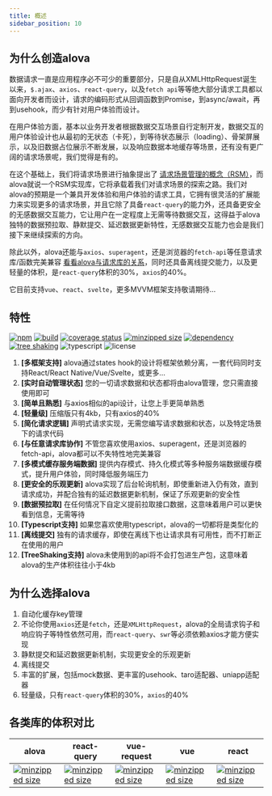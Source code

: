 ```yaml
---
title: 概述
sidebar_position: 10
---
```


## 为什么创造alova
数据请求一直是应用程序必不可少的重要部分，只是自从XMLHttpRequest诞生以来，`$.ajax`、`axios`、`react-query`，以及`fetch api`等等绝大部分请求工具都以面向开发者而设计，请求的编码形式从回调函数到Promise，到async/await，再到usehook，而少有针对用户体验而设计。

在用户体验方面，基本以业务开发者根据数据交互场景自行定制开发，数据交互的用户体验设计也从最初的无状态（卡死），到等待状态展示（loading）、骨架屏展示，以及旧数据占位展示不断发展，以及响应数据本地缓存等场景，还有没有更广阔的请求场景呢，我们觉得是有的。

在这个基础上，我们将请求场景进行抽象提出了 [请求场景管理的概念（RSM）](../overview/RSM.html)，而alova就说一个RSM实现库，它将承载着我们对请求场景的探索之路。我们对alova的预期是一个兼具开发体验和用户体验的请求工具，它拥有很灵活的扩展能力来实现更多的请求场景，并且它除了具备`react-query`的能力外，还具备更安全的无感数据交互能力，它让用户在一定程度上无需等待数据交互，这得益于alova独特的数据预拉取、静默提交、延迟数据更新特性，无感数据交互能力也会是我们接下来继续探索的方向。

除此以外，alova还能与`axios`、`superagent`，还是浏览器的`fetch-api`等任意请求库/函数完美兼容 [看看alova与请求库的关系](../overview/relationship-with-http-lib.html)，同时还具备离线提交能力，以及更轻量的体积，是`react-query`体积的30%，`axios`的40%。

它目前支持`vue`、`react`、`svelte`，更多MVVM框架支持敬请期待...


## 特性

[![npm](https://img.shields.io/npm/v/alova)](https://www.npmjs.com/package/alova)
[![build](https://github.com/JOU-amjs/alova/actions/workflows/main.yml/badge.svg?branch=main)](https://github.com/JOU-amjs/alova/actions/workflows/main.yml)
[![coverage status](https://coveralls.io/repos/github/JOU-amjs/alova/badge.svg?branch=main)](https://coveralls.io/github/JOU-amjs/alova?branch=main)
[![minzipped size](https://badgen.net/bundlephobia/minzip/alova)](https://bundlephobia.com/package/alova)
[![dependency](https://badgen.net/bundlephobia/dependency-count/alova)](https://bundlephobia.com/package/alova)
[![tree shaking](https://badgen.net/bundlephobia/tree-shaking/alova)](https://bundlephobia.com/package/alova)
![typescript](https://badgen.net/badge/icon/typescript?icon=typescript&label)
![license](https://img.shields.io/badge/license-MIT-blue.svg)

1. **[多框架支持]** alova通过states hook的设计将框架依赖分离，一套代码同时支持React/React Native/Vue/Svelte，或更多...
2. **[实时自动管理状态]** 您的一切请求数据和状态都将由alova管理，您只需直接使用即可
3. **[简单且熟悉]** 与axios相似的api设计，让您上手更简单熟悉
4. **[轻量级]** 压缩版只有4kb，只有axios的40%
5. **[简化请求逻辑]** 声明式请求实现，无需您编写请求数据和状态，以及特定场景下的请求代码
6. **[与任意请求库协作]** 不管您喜欢使用axios、superagent，还是浏览器的fetch-api，alova都可以不失特性地完美兼容
7. **[多模式缓存服务端数据]** 提供内存模式、持久化模式等多种服务端数据缓存模式，提升用户体验，同时降低服务端压力
8. **[更安全的乐观更新]** alova实现了后台轮询机制，即使重新进入仍有效，直到请求成功，并配合独有的延迟数据更新机制，保证了乐观更新的安全性
9. **[数据预拉取]** 在任何情况下自定义提前拉取接口数据，这意味着用户可以更快看到信息，无需等待
10. **[Typescript支持]** 如果您喜欢使用typescript，alova的一切都将是类型化的
11. **[离线提交]** 独有的请求缓存，即使在离线下也让请求具有可用性，而不打断正在使用的用户
12. **[TreeShaking支持]** alova未使用到的api将不会打包进生产包，这意味着alova的生产体积往往小于4kb


## 为什么选择alova
1. 自动化缓存key管理
2. 不论你使用`axios`还是`fetch`，还是`XMLHttpRequest`，alova的全局请求钩子和响应钩子等特性依然可用，而`react-query`、`swr`等必须依赖axios才能方便实现
3. 静默提交和延迟数据更新机制，实现更安全的乐观更新
4. 离线提交
5. 丰富的扩展，包括mock数据、更丰富的usehook、taro适配器、uniapp适配器
6. 轻量级，只有`react-query`体积的30%，`axios`的40%

## 各类库的体积对比

| alova                                                                                                     | react-query                                                                                                           | vue-request                                                                                                           | vue                                                                                                   | react                                                                                                             |
| --------------------------------------------------------------------------------------------------------- | --------------------------------------------------------------------------------------------------------------------- | --------------------------------------------------------------------------------------------------------------------- | ----------------------------------------------------------------------------------------------------- | ----------------------------------------------------------------------------------------------------------------- |
| [![minzipped size](https://badgen.net/bundlephobia/minzip/alova)](https://bundlephobia.com/package/alova) | [![minzipped size](https://badgen.net/bundlephobia/minzip/react-query)](https://bundlephobia.com/package/react-query) | [![minzipped size](https://badgen.net/bundlephobia/minzip/vue-request)](https://bundlephobia.com/package/vue-request) | [![minzipped size](https://badgen.net/bundlephobia/minzip/vue)](https://bundlephobia.com/package/vue) | [![minzipped size](https://badgen.net/bundlephobia/minzip/react-dom)](https://bundlephobia.com/package/react-dom) |

